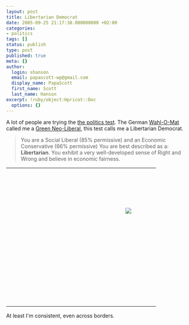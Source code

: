 ```yaml
---
layout: post
title: Libertarian Democrat
date: 2005-09-25 21:17:38.000000000 +02:00
categories:
- politics
tags: []
status: publish
type: post
published: true
meta: {}
author:
  login: shanson
  email: papascott-wp@gmail.com
  display_name: PapaScott
  first_name: Scott
  last_name: Hanson
excerpt: !ruby/object:Hpricot::Doc
  options: {}
---
```

<p>A lot of people are trying the <a href="http://www.okcupid.com/politics">the politics test</a>. The German <a href="http://www.wahlomat.de/">Wahl-O-Mat</a> called me a <a href="http://www.papascott.de/archives/2005/08/26/wahl-o-mat/">Green Neo-Liberal</a>, this test calls me a Libertarian Democrat.</p>
<blockquote><p>You are a Social Liberal (85% permissive) and an Economic Conservative (66% permissive) You are best described as a: <b>Libertarian</b>.  You exhibit a very well-developed sense of Right and Wrong and believe in economic fairness.</p></blockquote>
<table id="thetable" name="thetable" background="http://is2.okcupid.com/graphics/politics/chart_political.gif" border="0" cellpadding="0" cellspacing="0" height="375" width="375">
<tbody>
<tr height="106">
<td width="299"></td>
<td width="75"></td>
</tr>
<tr height="268">
<td width="299"></td>
<td align="left" valign="top" width="75"><img src="http://is2.okcupid.com/graphics/politics_you.gif" border="0" /></td>
</tr>
</tbody>
</table>
<p> </p>
<p>At least I'm consistent, even across borders.</p>
